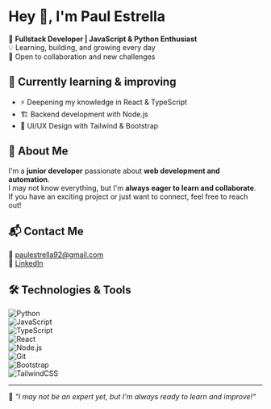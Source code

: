 # Hey 👋, I'm Paul Estrella  

🚀 **Fullstack Developer | JavaScript & Python Enthusiast**  
💡 Learning, building, and growing every day  
🤝 Open to collaboration and new challenges  

## 🌱 Currently learning & improving  
- ⚡ Deepening my knowledge in React & TypeScript  
- 🏗️ Backend development with Node.js  
- 🎨 UI/UX Design with Tailwind & Bootstrap  

## 🚀 About Me  
I'm a **junior developer** passionate about **web development and automation**.  
I may not know everything, but I'm **always eager to learn and collaborate**.  
If you have an exciting project or just want to connect, feel free to reach out!  

## 📬 Contact Me  
📧 paulestrella92@gmail.com  
💼 [LinkedIn](https://www.linkedin.com/in/paulestrelladev/)  

## 🛠️ Technologies & Tools  
![Python](https://img.shields.io/badge/Python-3776AB?style=flat&logo=python&logoColor=white)  
![JavaScript](https://img.shields.io/badge/JavaScript-F7DF1E?style=flat&logo=javascript&logoColor=black)  
![TypeScript](https://img.shields.io/badge/TypeScript-3178C6?style=flat&logo=typescript&logoColor=white)  
![React](https://img.shields.io/badge/React-20232A?style=flat&logo=react&logoColor=61DAFB)  
![Node.js](https://img.shields.io/badge/Node.js-339933?style=flat&logo=nodedotjs&logoColor=white)  
![Git](https://img.shields.io/badge/Git-F05032?style=flat&logo=git&logoColor=white)  
![Bootstrap](https://img.shields.io/badge/Bootstrap-7952B3?style=flat&logo=bootstrap&logoColor=white)  
![TailwindCSS](https://img.shields.io/badge/TailwindCSS-06B6D4?style=flat&logo=tailwindcss&logoColor=white)  

---

📌 _"I may not be an expert yet, but I'm always ready to learn and improve!"_  
